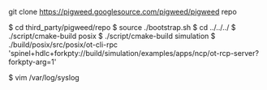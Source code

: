 
git clone https://pigweed.googlesource.com/pigweed/pigweed repo

$ cd third_party/pigweed/repo
$ source ./bootstrap.sh
$ cd ../../../
$ ./script/cmake-build posix
$ ./script/cmake-build simulation
$ ./build/posix/src/posix/ot-cli-rpc 'spinel+hdlc+forkpty://build/simulation/examples/apps/ncp/ot-rcp-server?forkpty-arg=1'

$ vim /var/log/syslog

